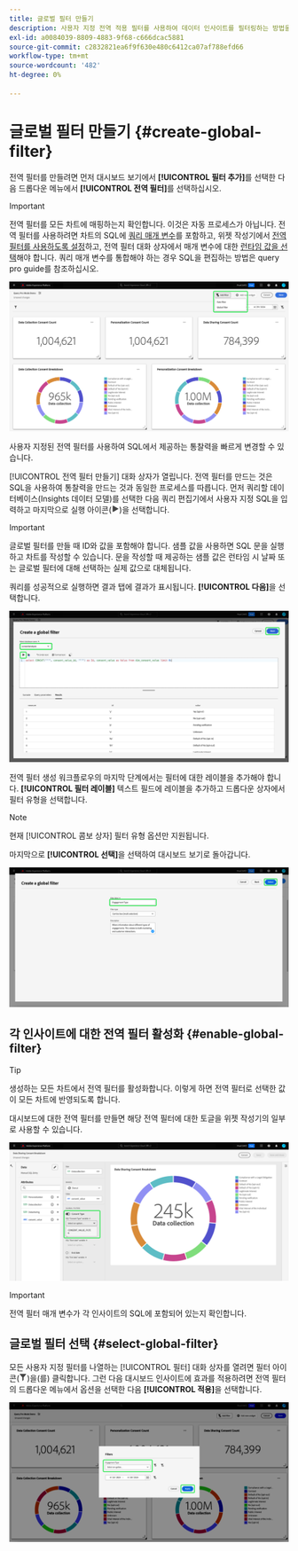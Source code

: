 ```yaml
---
title: 글로벌 필터 만들기
description: 사용자 지정 전역 적용 필터를 사용하여 데이터 인사이트를 필터링하는 방법을 알아봅니다.
exl-id: a0084039-8809-4883-9f68-c666dcac5881
source-git-commit: c2832821ea6f9f630e480c6412ca07af788efd66
workflow-type: tm+mt
source-wordcount: '482'
ht-degree: 0%

---
```


# 글로벌 필터 만들기 {#create-global-filter}

전역 필터를 만들려면 먼저 대시보드 보기에서 **[!UICONTROL 필터 추가]**&#x200B;를 선택한 다음 드롭다운 메뉴에서 **[!UICONTROL 전역 필터]**&#x200B;를 선택하십시오.

>[!IMPORTANT]
>
>전역 필터를 모든 차트에 매핑하는지 확인합니다. 이것은 자동 프로세스가 아닙니다. 전역 필터를 사용하려면 차트의 SQL에 [쿼리 매개 변수](../../../../query-service/ui/parameterized-queries.md)를 포함하고, 위젯 작성기에서 [전역 필터를 사용하도록 설정](#enable-global-filter)하고, 전역 필터 대화 상자에서 매개 변수에 대한 [런타임 값을 선택](#select-global-filter)해야 합니다. 쿼리 매개 변수를 통합해야 하는 경우 SQL을 편집하는 방법은 query pro guide를 참조하십시오.

![필터 추가 및 드롭다운 메뉴가 강조 표시된 사용자 지정 대시보드입니다.](../../../images/customizable-insights/add-filter.png)

사용자 지정된 전역 필터를 사용하여 SQL에서 제공하는 통찰력을 빠르게 변경할 수 있습니다.

[!UICONTROL 전역 필터 만들기] 대화 상자가 열립니다. 전역 필터를 만드는 것은 SQL을 사용하여 통찰력을 만드는 것과 동일한 프로세스를 따릅니다. 먼저 쿼리할 데이터베이스(Insights 데이터 모델)를 선택한 다음 쿼리 편집기에서 사용자 지정 SQL을 입력하고 마지막으로 실행 아이콘(![실행 아이콘.](/help/images/icons/play.png))을 선택합니다.

>[!IMPORTANT]
>
>글로벌 필터를 만들 때 ID와 값을 포함해야 합니다. 샘플 값을 사용하면 SQL 문을 실행하고 차트를 작성할 수 있습니다. 문을 작성할 때 제공하는 샘플 값은 런타임 시 날짜 또는 글로벌 필터에 대해 선택하는 실제 값으로 대체됩니다.

쿼리를 성공적으로 실행하면 결과 탭에 결과가 표시됩니다. **[!UICONTROL 다음]**&#x200B;을 선택합니다.

![데이터 집합 드롭다운 메뉴, 실행 아이콘 및 다음을 강조 표시한 [!UICONTROL 전역 필터 대화 상자 만들기].](../../../images/customizable-insights/global-filter.png)

전역 필터 생성 워크플로우의 마지막 단계에서는 필터에 대한 레이블을 추가해야 합니다. **[!UICONTROL 필터 레이블]** 텍스트 필드에 레이블을 추가하고 드롭다운 상자에서 필터 유형을 선택합니다.

>[!NOTE]
>
>현재 [!UICONTROL 콤보 상자] 필터 유형 옵션만 지원됩니다.

마지막으로 **[!UICONTROL 선택]**&#x200B;을 선택하여 대시보드 보기로 돌아갑니다.

![선택 및 필터 레이블 텍스트 입력이 강조 표시된 [!UICONTROL 전역 필터 대화 상자 만들기]입니다.](../../../images/customizable-insights/global-filter-label.png)

## 각 인사이트에 대한 전역 필터 활성화 {#enable-global-filter}

>[!TIP]
>
>생성하는 모든 차트에서 전역 필터를 활성화합니다. 이렇게 하면 전역 필터로 선택한 값이 모든 차트에 반영되도록 합니다.

대시보드에 대한 전역 필터를 만들면 해당 전역 필터에 대한 토글을 위젯 작성기의 일부로 사용할 수 있습니다.

![전역 필터 토글이 강조 표시된 위젯 작성기입니다.](../../../images/customizable-insights/global-filter-consent.png)

>[!IMPORTANT]
>
>전역 필터 매개 변수가 각 인사이트의 SQL에 포함되어 있는지 확인합니다.

## 글로벌 필터 선택 {#select-global-filter}

모든 사용자 지정 필터를 나열하는 [!UICONTROL 필터] 대화 상자를 열려면 필터 아이콘(![필터 아이콘)을 선택합니다.](/help/images/icons/filter.png))을(를) 클릭합니다. 그런 다음 대시보드 인사이트에 효과를 적용하려면 전역 필터의 드롭다운 메뉴에서 옵션을 선택한 다음 **[!UICONTROL 적용]**&#x200B;을 선택합니다.

![필터 대화 상자가 강조 표시된 사용자 지정 대시보드입니다.](../../../images/customizable-insights/custom-filters.png)
